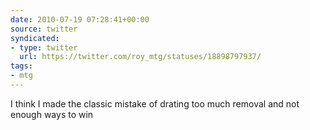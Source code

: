 ```yaml
---
date: 2010-07-19 07:28:41+00:00
source: twitter
syndicated:
- type: twitter
  url: https://twitter.com/roy_mtg/statuses/18898797937/
tags:
- mtg
---
```


I think I made the classic mistake of drating too much removal and not enough ways to win